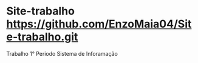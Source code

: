 # Site-trabalho https://github.com/EnzoMaia04/Site-trabalho.git
Trabalho 1° Periodo Sistema de Inforamação

